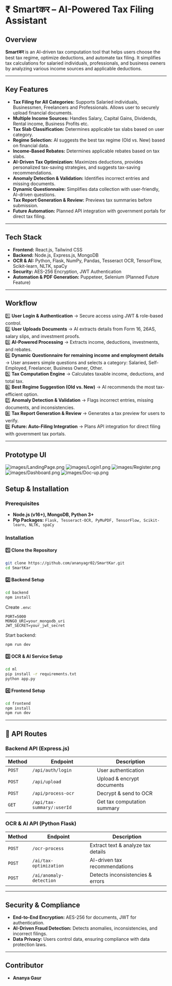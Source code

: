 # ₹ Smartकर – AI-Powered Tax Filing Assistant

##  Overview
**Smartकर** is an AI-driven tax computation tool that helps users choose the best tax regime, optimize deductions, and automate tax filing. It simplifies tax calculations for salaried individuals, professionals, and business owners by analyzing various income sources and applicable deductions.

---

##  Key Features
- **Tax Filing for All Categories:** Supports Salaried individuals, Businessmen, Freelancers and Professionals. Allows user to securely upload financial documents.
- **Multiple Income Sources:** Handles Salary, Capital Gains, Dividends, Rental income, Business Profits etc.
- **Tax Slab Classification:** Determines applicable tax slabs based on user category.
- **Regime Selection:** AI suggests the best tax regime (Old vs. New) based on financial data.
- **Income-Based Rebates:** Determines applicable rebates based on tax slabs.
- **AI-Driven Tax Optimization:** Maximizes deductions, provides personalized tax-saving strategies, and suggests tax-saving recommendations.
- **Anomaly Detection & Validation:** Identifies incorrect entries and missing documents.
- **Dynamic Questionnaire:** Simplifies data collection with user-friendly, AI-driven questions.
- **Tax Report Generation & Review:** Previews tax summaries before submission.
- **Future Automation:** Planned API integration with government portals for direct tax filing.

---

##  Tech Stack
- **Frontend:** React.js, Tailwind CSS
- **Backend:** Node.js, Express.js, MongoDB
- **OCR & AI:** Python, Flask, NumPy, Pandas, Tesseract OCR, TensorFlow, Scikit-learn, NLTK, spaCy
- **Security:** AES-256 Encryption, JWT Authentication
- **Automation & PDF Generation:** Puppeteer, Selenium (Planned Future Feature)

---

##  Workflow
1️⃣ **User Login & Authentication** → Secure access using JWT & role-based control.  
2️⃣ **User Uploads Documents** → AI extracts details from Form 16, 26AS, salary slips, and investment proofs.  
3️⃣ **AI-Powered Processing** → Extracts income, deductions, investments, and rebates.  
4️⃣ **Dynamic Questionnaire for remaining income and employment details** → User answers simple questions and selects a category: Salaried, Self-Employed, Freelancer, Business Owner, Other.  
5️⃣ **Tax Computation Engine** → Calculates taxable income, deductions, and total tax.  
6️⃣ **Best Regime Suggestion (Old vs. New)** → AI recommends the most tax-efficient option.  
7️⃣ **Anomaly Detection & Validation** → Flags incorrect entries, missing documents, and inconsistencies.  
8️⃣ **Tax Report Generation & Review** → Generates a tax preview for users to verify.  
9️⃣ **Future: Auto-Filing Integration** → Plans API integration for direct filing with government tax portals.  

---
## Prototype UI
![images/LandingPage.png](images/LandingPage.png)
![images/Login1.png](images/Login1.png)
![images/Register.png](images/Register.png)
![images/Dashboard.png](images/Dashboard.png)
![images/Doc-up.png](images/Doc-up.png)

## Setup & Installation
###  Prerequisites
- **Node.js (v16+), MongoDB, Python 3+**
- **Pip Packages:** `Flask, Tesseract-OCR, PyMuPDF, TensorFlow, Scikit-learn, NLTK, spaCy`

###  Installation
#### 1️⃣ Clone the Repository
```bash
git clone https://github.com/ananyagr02/SmartKar.git
cd SmartKar
```
#### 2️⃣ Backend Setup
```bash
cd backend
npm install
```
Create `.env`:
```env
PORT=5000
MONGO_URI=your_mongodb_uri
JWT_SECRET=your_jwt_secret
```
Start backend:
```bash
npm run dev
```
#### 3️⃣ OCR & AI Service Setup
```bash
cd ml
pip install -r requirements.txt
python app.py
```
#### 4️⃣ Frontend Setup
```bash
cd frontend
npm install
npm run dev
```

---

## 🔗 API Routes
### **Backend API** (Express.js)
| Method | Endpoint | Description |
|--------|----------|--------------|
| `POST` | `/api/auth/login` | User authentication |
| `POST` | `/api/upload` | Upload & encrypt documents |
| `POST` | `/api/process-ocr` | Decrypt & send to OCR |
| `GET` | `/api/tax-summary/:userId` | Get tax computation summary |

### **OCR & AI API** (Python Flask)
| Method | Endpoint | Description |
|--------|----------|--------------|
| `POST` | `/ocr-process` | Extract text & analyze tax details |
| `POST` | `/ai/tax-optimization` | AI-driven tax recommendations |
| `POST` | `/ai/anomaly-detection` | Detects inconsistencies & errors |

---

##  Security & Compliance
- **End-to-End Encryption:** AES-256 for documents, JWT for authentication.
- **AI-Driven Fraud Detection:** Detects anomalies, inconsistencies, and incorrect filings.
- **Data Privacy:** Users control data, ensuring compliance with data protection laws.

---

##  Contributor
- **Ananya Gaur**

